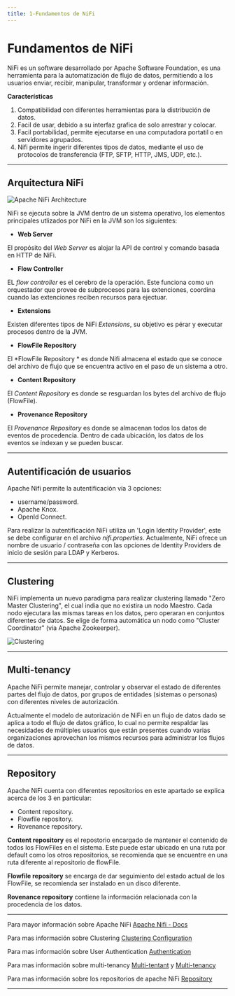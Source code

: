 ```yaml
---
title: 1-Fundamentos de NiFi
---
```

# Fundamentos de NiFi

NiFi es un software desarrollado por Apache Software Foundation, es una herramienta para la automatización de flujo de datos, permitiendo a los usuarios enviar, recibir, manipular, transformar y ordenar información.

**Características**

1. Compatibilidad con diferentes herramientas para la distribución de datos.
2. Facil de usar, debido a su interfaz grafica de solo arrestrar y colocar.
3. Facil portabilidad, permite ejecutarse en una computadora portatil o en servidores agrupados.
4. Nifi permite ingerir diferentes tipos de datos, mediante el uso de protocolos de transferencia (FTP, SFTP, HTTP, JMS, UDP, etc.).

---
Arquitectura NiFi
---

![Apache NiFi Architecture](https://nifi.apache.org/docs/nifi-docs/html/images/zero-master-node.png)

NiFi se ejecuta sobre la JVM dentro de un sistema operativo, los elementos principales utlizados por NiFi en la JVM son los siguientes:

- **Web Server**

El propósito del *Web Server* es alojar la API de control y comando basada en HTTP de NiFi.

- **Flow Controller**

EL *flow controller* es el cerebro de la operación. Este funciona como un orquestador que provee de subprocesos para las extenciones, coordina cuando las extenciones reciben recursos para ejectuar.

- **Extensions**

Existen diferentes tipos de NiFi *Extensions*, su objetivo es pérar y executar procesos dentro de la JVM.

- **FlowFile Repository**

El *FlowFile Repository * es donde Nifi almacena el estado que se conoce del archivo de flujo que se encuentra activo en el paso de un sistema a otro.


- **Content Repository**

El *Content Repository* es donde se resguardan los bytes del archivo de flujo (FlowFile). 

- **Provenance Repository**

El *Provenance Repository* es donde se almacenan todos los datos de eventos de procedencia. Dentro de cada ubicación, los datos de los eventos se indexan y se pueden buscar.


---
Autentificación de usuarios
---

Apache Nifi permite la autentificación vía 3 opciones:

* username/password.
* Apache Knox.
* OpenId Connect.

Para realizar la autentificación NiFi utiliza un 'Login Identity Provider', este se debe configurar en el archivo *nifi.properties*. Actualmente, NiFi ofrece un nombre de usuario / contraseña con las opciones de Identity Providers de inicio de sesión para LDAP y Kerberos.

---
Clustering 
---

NiFi implementa un nuevo paradigma para realizar clustering llamado "Zero Master Clustering", el cual india que no existira un nodo Maestro. Cada nodo ejecutara las mismas tareas en los datos, pero operaran en conjuntos diferentes de datos. Se elige de forma automática un nodo como "Cluster Coordinator" (vía Apache Zookeerper).

![Clustering](https://nifi.apache.org/docs/nifi-docs/html/images/zero-master-cluster-http-access.png)

---
Multi-tenancy
---

Apache NiFi permite manejar, controlar y observar el estado de diferentes partes del flujo de datos, por grupos de entidades (sistemas o personas) con diferentes niveles de autorización.

Actualmente el modelo de autorización de NiFi en un flujo de datos dado se aplica a todo el flujo de datos gráfico, lo cual no permite respaldar las necesidades de múltiples usuarios que están presentes cuando varias organizaciones aprovechan los mismos recursos para administrar los flujos de datos.

---
Repository
---

Apache NiFi cuenta con diferentes repositorios en este apartado se explica acerca de los 3 en particular:

* Content repository.
* Flowfile repository.
* Rovenance repository.

**Content repository** es el repostorio encargado de mantener el contenido de todos los FlowFiles en el sistema. Este puede estar ubicado en una ruta por default como los otros repositorios, se recomienda que se encuentre en una ruta diferente al repositorio de flowFile.

**Flowfile repository** se encarga de dar seguimiento del estado actual de los FlowFile, se recomienda ser instalado en un disco diferente.


**Rovenance repository** contiene la información relacionada con la procedencia de los datos.	

---

Para mayor información sobre Apache NiFi [Apache Nifi - Docs](https://nifi.apache.org/docs.html)

Para mas información sobre Clustering [Clustering Configuration](https://nifi.apache.org/docs/nifi-docs/html/administration-guide.html#clustering)

Para mas información sobre User Authentication [Authentication](https://nifi.apache.org/docs/nifi-docs/html/administration-guide.html#user_authentication)

Para mas información sobre multi-tenancy [Multi-tentant](https://cwiki.apache.org/confluence/display/NIFI/Multi-Tentant+Dataflow) y [Multi-tenancy](https://bryanbende.com/development/2016/08/17/apache-nifi-1-0-0-authorization-and-multi-tenancy)

Para mas información sobre los repositorios de apache NiFi [Repository](https://nifi.apache.org/docs/nifi-docs/html/administration-guide.html#content-repository)

---